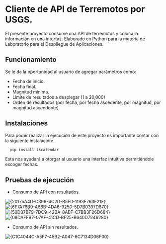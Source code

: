# Cliente de API de Terremotos por USGS.

El presente proyecto consume una API de terremotos y coloca la información en una interfaz. Elaborado en Python para la materia de Laboratorio para el Despliegue de Aplicaciones. 

## Funcionamiento

Se le da la oportunidad al usuario de agregar parámetros como:
- Fecha de inicio.
- Fecha final.
- Magnitud mínima.
- Límite de resultados a desplegar (1 a 20,000)
- Orden de resultados (por fecha, por fecha ascedente, por magnitud, por magnitud ascendente).

## Instalaciones

Para poder realizar la ejecución de este proyecto es importante contar con la siguiente instalación:
``` bash
  pip install tkcalendar
```
Esta nos ayudará a otorgar al usuario una interfaz intuitiva permitiéndole escoger fechas.

## Pruebas de ejecución
- Consumo de API con resultados.

![{20175A4D-C399-4C2D-B5F0-1193F763E21F}](https://github.com/user-attachments/assets/08196354-b28c-4d20-802c-ba7eceed7c96)
![{6F7A76B9-A68B-4D46-9250-5D7B0397D870}](https://github.com/user-attachments/assets/9c1cbdbb-0935-4621-8af8-d8ffb6a085e1)
![{50D37B79-7DC9-42BA-8AEF-C7BB3F26D684}](https://github.com/user-attachments/assets/e0ffd876-0a3d-49f2-8a79-534c2bba84fa)
![{08DAFFB7-07AF-41CD-BF25-B640D7246280}](https://github.com/user-attachments/assets/8fcbbb88-3bf1-49fa-8848-c62c92aab7fc)

- Consumo de API sin resultados.

![{C1C4044C-A5F7-45B2-A047-6C7134D06F00}](https://github.com/user-attachments/assets/31b7635f-6f23-434d-9e4a-9dfe6da71a4d)
